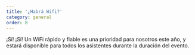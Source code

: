 ```yaml
---
title: '¿Habrá Wifi?'
category: general
order: 8
---
```


¡Sí! ¡Sí! Un WiFi rápido y fiable es una prioridad para nosotros este año, y estará disponible para todos los asistentes durante la duración del evento.
